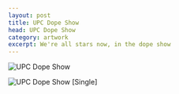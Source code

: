 ```yaml
---
layout: post
title: UPC Dope Show
head: UPC Dope Show
category: artwork
excerpt: We're all stars now, in the dope show
---
```


<section>
<p><img src="{{ site.file }}/work/upc-dope-show.jpg" alt="UPC Dope Show"></p>
</section>

<section>
<p><img src="{{ site.file }}/work/upc-dope-show-single.jpg" alt="UPC Dope Show [Single]"></p>
</section>
